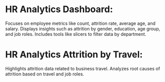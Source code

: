 
# HR Analytics Dashboard:

Focuses on employee metrics like count, attrition rate, average age, and salary.
Displays insights such as attrition by gender, education, age group, and job roles.
Includes tools like slicers to filter data by department.

# HR Analytics Attrition by Travel:

Highlights attrition data related to business travel.
Analyzes root causes of attrition based on travel and job roles.
